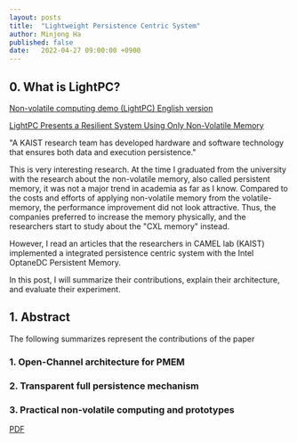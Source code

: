 ```yaml
---
layout: posts
title:  "Lightweight Persistence Centric System"
author: Minjong Ha
published: false
date:   2022-04-27 09:00:00 +0900
---
```


## 0. What is LightPC?

[Non-volatile computing demo (LightPC) English version](https://www.youtube.com/watch?v=HzYe_xooOKk&feature=emb_title)

[LightPC Presents a Resilient System Using Only Non-Volatile Memory](https://news.kaist.ac.kr/newsen/html/news/?GotoPage=1&list_e_date=&list_s_date=&mng_no=20111&mode=V&skey=&sval=)

"A KAIST research team has developed hardware and software technology that ensures both data and execution persistence."

This is very interesting research.
At the time I graduated from the university with the research about the non-volatile memory, also called persistent memory, it was not a major trend in academia as far as I know.
Compared to the costs and efforts of applying non-volatile memory from the volatile-memory, the performance improvement did not look attractive.
Thus, the companies preferred to increase the memory physically, and the researchers start to study about the "CXL memory" instead.

However, I read an articles that the researchers in CAMEL lab (KAIST) implemented a integrated persistence centric system with the Intel OptaneDC Persistent Memory.

In this post, I will summarize their contributions, explain their architecture, and evaluate their experiment.


## 1. Abstract

The following summarizes represent the contributions of the paper

### 1. Open-Channel architecture for PMEM

### 2. Transparent full persistence mechanism

### 3. Practical non-volatile computing and prototypes

[PDF](https://dl.acm.org/doi/pdf/10.1145/3470496.3527397)
